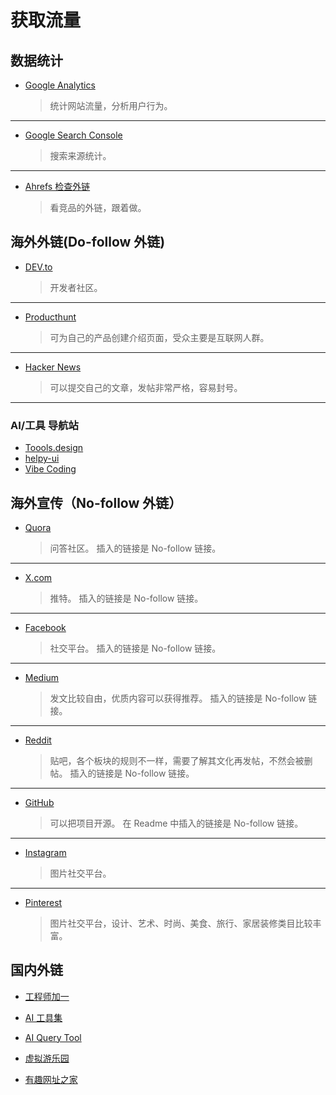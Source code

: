 # 获取流量

## 数据统计

- [Google Analytics](https://analytics.google.com/analytics)

  > 统计网站流量，分析用户行为。

---

- [Google Search Console](https://search.google.com/search-console)

  > 搜索来源统计。

---

- [Ahrefs 检查外链](https://ahrefs.com/zh/backlink-checker)

  > 看竞品的外链，跟着做。

## 海外外链(Do-follow 外链)

- [DEV.to](https://dev.to/oonne)

  > 开发者社区。

---

- [Producthunt](https://www.producthunt.com/)

  > 可为自己的产品创建介绍页面，受众主要是互联网人群。

---

- [Hacker News](https://news.ycombinator.com/)

  > 可以提交自己的文章，发帖非常严格，容易封号。

---

### AI/工具 导航站

- [Toools.design](https://www.toools.design/)
- [helpy-ui](https://helpy-ui.com/)
- [Vibe Coding](https://vibecodingcase.com/)

## 海外宣传（No-follow 外链）

- [Quora](https://www.quora.com/profile/Hehe-Jay)

  > 问答社区。
  > 插入的链接是 No-follow 链接。

---

- [X.com](https://x.com/onehejay)

  > 推特。
  > 插入的链接是 No-follow 链接。

---

- [Facebook](https://www.facebook.com/)

  > 社交平台。
  > 插入的链接是 No-follow 链接。

---

- [Medium](https://medium.com/@oonnejay/)

  > 发文比较自由，优质内容可以获得推荐。
  > 插入的链接是 No-follow 链接。

---

- [Reddit](https://www.reddit.com/)

  > 贴吧，各个板块的规则不一样，需要了解其文化再发帖，不然会被删帖。
  > 插入的链接是 No-follow 链接。

---

- [GitHub](https://github.com/oonne)

  > 可以把项目开源。
  > 在 Readme 中插入的链接是 No-follow 链接。

---

- [Instagram](https://www.instagram.com/)

  > 图片社交平台。

---

- [Pinterest](https://www.pinterest.com/)

  > 图片社交平台，设计、艺术、时尚、美食、旅行、家居装修类目比较丰富。

## 国内外链

- [工程师加一](https://blog.oonne.com/)

- [AI 工具集](https://ai-bot.cn/)

- [AI Query Tool](https://www.aiquerytool.com/contribute)

- [虚拟游乐园](https://www.boomcatcher.com/?mref=253)

- [有趣网址之家](https://youquhome.com/standard/)
